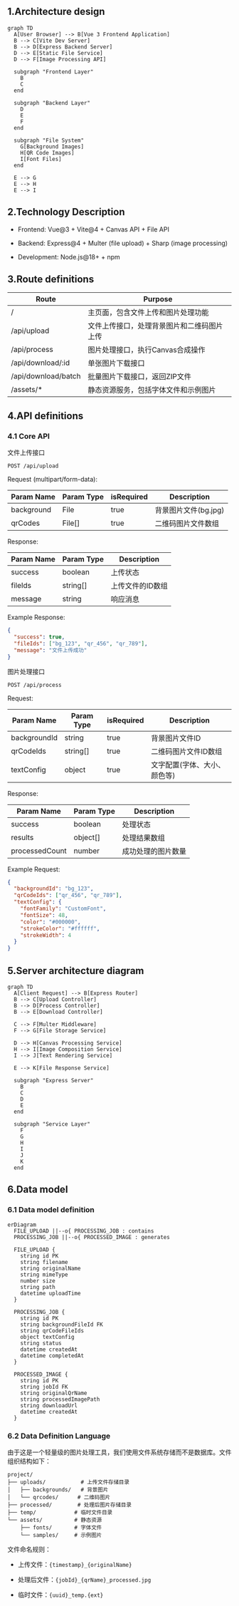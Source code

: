## 1.Architecture design

```mermaid
graph TD
  A[User Browser] --> B[Vue 3 Frontend Application]
  B --> C[Vite Dev Server]
  B --> D[Express Backend Server]
  D --> E[Static File Service]
  D --> F[Image Processing API]
  
  subgraph "Frontend Layer"
    B
    C
  end
  
  subgraph "Backend Layer"
    D
    E
    F
  end
  
  subgraph "File System"
    G[Background Images]
    H[QR Code Images]
    I[Font Files]
  end
  
  E --> G
  E --> H
  E --> I
```

## 2.Technology Description

* Frontend: Vue\@3 + Vite\@4 + Canvas API + File API

* Backend: Express\@4 + Multer (file upload) + Sharp (image processing)

* Development: Node.js\@18+ + npm

## 3.Route definitions

| Route               | Purpose               |
| ------------------- | --------------------- |
| /                   | 主页面，包含文件上传和图片处理功能     |
| /api/upload         | 文件上传接口，处理背景图片和二维码图片上传 |
| /api/process        | 图片处理接口，执行Canvas合成操作   |
| /api/download/:id   | 单张图片下载接口              |
| /api/download/batch | 批量图片下载接口，返回ZIP文件      |
| /assets/\*          | 静态资源服务，包括字体文件和示例图片    |

## 4.API definitions

### 4.1 Core API

文件上传接口

```
POST /api/upload
```

Request (multipart/form-data):

| Param Name | Param Type | isRequired | Description    |
| ---------- | ---------- | ---------- | -------------- |
| background | File       | true       | 背景图片文件(bg.jpg) |
| qrCodes    | File\[]    | true       | 二维码图片文件数组      |

Response:

| Param Name | Param Type | Description |
| ---------- | ---------- | ----------- |
| success    | boolean    | 上传状态        |
| fileIds    | string\[]  | 上传文件的ID数组   |
| message    | string     | 响应消息        |

Example Response:

```json
{
  "success": true,
  "fileIds": ["bg_123", "qr_456", "qr_789"],
  "message": "文件上传成功"
}
```

图片处理接口

```
POST /api/process
```

Request:

| Param Name   | Param Type | isRequired | Description     |
| ------------ | ---------- | ---------- | --------------- |
| backgroundId | string     | true       | 背景图片文件ID        |
| qrCodeIds    | string\[]  | true       | 二维码图片文件ID数组     |
| textConfig   | object     | true       | 文字配置(字体、大小、颜色等) |

Response:

| Param Name     | Param Type | Description |
| -------------- | ---------- | ----------- |
| success        | boolean    | 处理状态        |
| results        | object\[]  | 处理结果数组      |
| processedCount | number     | 成功处理的图片数量   |

Example Request:

```json
{
  "backgroundId": "bg_123",
  "qrCodeIds": ["qr_456", "qr_789"],
  "textConfig": {
    "fontFamily": "CustomFont",
    "fontSize": 48,
    "color": "#000000",
    "strokeColor": "#ffffff",
    "strokeWidth": 4
  }
}
```

## 5.Server architecture diagram

```mermaid
graph TD
  A[Client Request] --> B[Express Router]
  B --> C[Upload Controller]
  B --> D[Process Controller]
  B --> E[Download Controller]
  
  C --> F[Multer Middleware]
  F --> G[File Storage Service]
  
  D --> H[Canvas Processing Service]
  H --> I[Image Composition Service]
  I --> J[Text Rendering Service]
  
  E --> K[File Response Service]
  
  subgraph "Express Server"
    B
    C
    D
    E
  end
  
  subgraph "Service Layer"
    F
    G
    H
    I
    J
    K
  end
```

## 6.Data model

### 6.1 Data model definition

```mermaid
erDiagram
  FILE_UPLOAD ||--o{ PROCESSING_JOB : contains
  PROCESSING_JOB ||--o{ PROCESSED_IMAGE : generates
  
  FILE_UPLOAD {
    string id PK
    string filename
    string originalName
    string mimeType
    number size
    string path
    datetime uploadTime
  }
  
  PROCESSING_JOB {
    string id PK
    string backgroundFileId FK
    string qrCodeFileIds
    object textConfig
    string status
    datetime createdAt
    datetime completedAt
  }
  
  PROCESSED_IMAGE {
    string id PK
    string jobId FK
    string originalQrName
    string processedImagePath
    string downloadUrl
    datetime createdAt
  }
```

### 6.2 Data Definition Language

由于这是一个轻量级的图片处理工具，我们使用文件系统存储而不是数据库。文件组织结构如下：

```
project/
├── uploads/           # 上传文件存储目录
│   ├── backgrounds/   # 背景图片
│   └── qrcodes/      # 二维码图片
├── processed/        # 处理后图片存储目录
├── temp/            # 临时文件目录
└── assets/          # 静态资源
    ├── fonts/       # 字体文件
    └── samples/     # 示例图片
```

文件命名规则：

* 上传文件：`{timestamp}_{originalName}`

* 处理后文件：`{jobId}_{qrName}_processed.jpg`

* 临时文件：`{uuid}_temp.{ext}`


